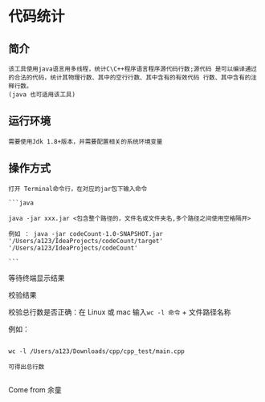# 代码统计

## 简介

    该工具使用java语言用多线程，统计C\C++程序语言程序源代码行数;源代码 是可以编译通过的合法的代码，统计其物理行数、其中的空行行数、其中含有的有效代码 行数、其中含有的注释行数。
    (java 也可适用该工具)

## 运行环境
    
    需要使用Jdk 1.8+版本，并需要配置相关的系统环境变量

## 操作方式
    
    打开 Terminal命令行，在对应的jar包下输入命令
    
    ```java
    
    java -jar xxx.jar <包含整个路径的，文件名或文件夹名,多个路径之间使用空格隔开>
    
    例如 ： java -jar codeCount-1.0-SNAPSHOT.jar  '/Users/a123/IdeaProjects/codeCount/target' '/Users/a123/IdeaProjects/codeCount'
    
    ```
    
   等待终端显示结果
   
   校验结果
   
   校验总行数是否正确：在 Linux 或 mac 输入` wc -l 命令 ` + 文件路径名称 
   
   例如：
   
   ```
   
   wc -l /Users/a123/Downloads/cpp/cpp_test/main.cpp
   
   可得出总行数
   
   
   ```
 
 Come from 余童